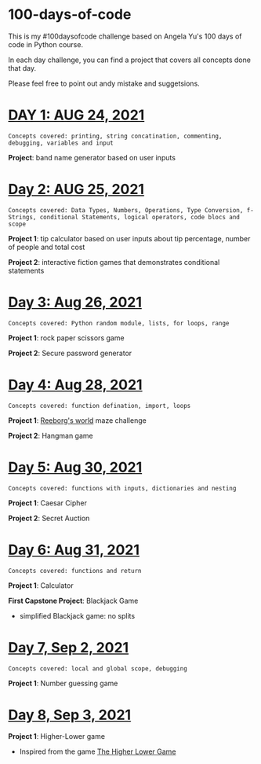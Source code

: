 # 100-days-of-code

This is my #100daysofcode challenge based on Angela Yu's 100 days of code in Python course.

In each day challenge, you can find a project that covers all concepts done that day.

Please feel free to point out andy mistake and suggetsions.

# [DAY 1: AUG 24, 2021](https://github.com/Yosef-S-A/100-days-of-code/tree/main/Day0x01)

```
Concepts covered: printing, string concatination, commenting, debugging, variables and input
```
**Project**: band name generator based on user inputs


# [Day 2: AUG 25, 2021](https://github.com/Yosef-S-A/100-days-of-code/tree/main/Day0x02)

```
Concepts covered: Data Types, Numbers, Operations, Type Conversion, f-Strings, conditional Statements, logical operators, code blocs and scope
```

**Project 1**: tip calculator based on user inputs about tip percentage, number of people and total cost 

**Project 2**: interactive fiction games that demonstrates conditional statements


# [Day 3: Aug 26, 2021](https://github.com/Yosef-S-A/100-days-of-code/tree/main/Day0x03)

```
Concepts covered: Python random module, lists, for loops, range
```
**Project 1**: rock paper scissors game 

**Project 2**: Secure password generator


# [Day 4: Aug 28, 2021](https://github.com/Yosef-S-A/100-days-of-code/tree/main/Day0x04)

```
Concepts covered: function defination, import, loops
```
**Project 1**: [Reeborg's world](https://reeborg.ca/reeborg.html?lang=en&mode=python&menu=worlds%2Fmenus%2Freeborg_intro_en.json&name=Maze&url=worlds%2Ftutorial_en%2Fmaze1.json) maze challenge

**Project 2**: Hangman game

# [Day 5: Aug 30, 2021](https://github.com/Yosef-S-A/100-days-of-code/tree/main/Day0x05)

```
Concepts covered: functions with inputs, dictionaries and nesting
```
**Project 1**: Caesar Cipher

**Project 2**: Secret Auction 


# [Day 6: Aug 31, 2021](https://github.com/Yosef-S-A/100-days-of-code/tree/main/Day0x06)

```
Concepts covered: functions and return
```
**Project 1**: Calculator

**First Capstone Project**: Blackjack Game

* simplified Blackjack game: no splits

# [Day 7, Sep 2, 2021](https://github.com/Yosef-S-A/100-days-of-code/tree/main/Day0x07)

```
Concepts covered: local and global scope, debugging
```

**Project 1**: Number guessing game

# [Day 8, Sep 3, 2021](https://github.com/Yosef-S-A/100-days-of-code/tree/main/Day0x08)

**Project 1**: Higher-Lower game

* Inspired from the game [The Higher Lower Game](http://www.higherlowergame.com/)

 

